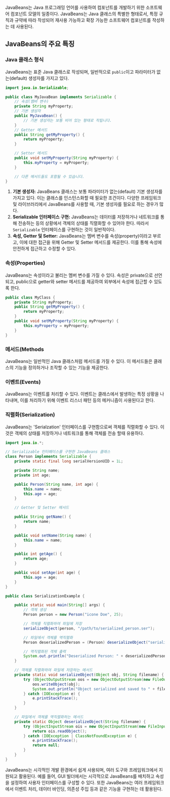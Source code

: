 JavaBeans는 Java 프로그래밍 언어를 사용하여 컴포넌트를 개발하기 위한 소프트웨어 컴포넌트 모델의 일종이다. JavaBeans는 Java 클래스의 특별한 형태로서, 특정 규칙과 규약에 따라 작성되어 재사용 가능하고 확장 가능한 소프트웨어 컴포넌트를 작성하는 데 사용된다.

## JavaBeans의 주요 특징
### Java 클래스 형식
JavaBeans는 표준 Java 클래스로 작성되며, 일반적으로 `public`이고 파라미터가 없는(default) 생성자를 가지고 있다.
```java
import java.io.Serializable;

public class MyJavaBean implements Serializable {
    // 속성(멤버 변수)
    private String myProperty;
    // 기본 생성자
    public MyJavaBean() {
        // 기본 생성자는 보통 비어 있는 형태로 작됩니다.
    }
    // Getter 메서드
    public String getMyProperty() {
        return myProperty;
    }

    // Setter 메서드
    public void setMyProperty(String myProperty) {
        this.myProperty = myProperty;
    }

    // 다른 메서드들도 포함될 수 있습니다.
}
```
1. **기본 생성자:** JavaBeans 클래스는 보통 파라미터가 없는(default) 기본 생성자를 가지고 있다. 이는 클래스를 인스턴스화할 때 필요한 조건이다. 다양한 프레임워크 및 라이브러리에서 JavaBeans를 사용할 때, 기본 생성자를 필요로 하는 경우가 많다.
2. **Serializable 인터페이스 구현:** JavaBeans는 데이터를 저장하거나 네트워크를 통해 전송하는 등의 상황에서 객체의 상태를 직렬화할 수 있어야 한다. 따라서 `Serializable` 인터페이스를 구현하는 것이 일반적이다.
3. **속성, Getter 및 Setter:** JavaBeans는 멤버 변수를 속성(property)이라고 부르고, 이에 대한 접근을 위해 Getter 및 Setter 메서드를 제공한다. 이를 통해 속성에 안전하게 접근하고 수정할 수 있다.
### 속성(Properties)
JavaBeans는 속성이라고 불리는 멤버 변수를 가질 수 있다. 속성은 private으로 선언되고, public으로 getter와 setter 메서드를 제공하여 외부에서 속성에 접근할 수 있도록 한다. 
```java
public class MyClass {
    private String myProperty;
    public String getMyProperty() {
        return myProperty;
    }
    public void setMyProperty(String myProperty) {
        this.myProperty = myProperty;
    }
}
```

### 메서드(Methods
JavaBeans는 일반적인 Java 클래스처럼 메서드를 가질 수 있다. 이 메서드들은 클래스의 기능을 정의하거나 조작할 수 있는 기능을 제공한다. 

### 이벤트(Events)
JavaBeans는 이벤트를 처리할 수 있다. 이벤트는 클래스에서 발생하는 특정 상황을 나타내며, 이를 처리하기 위해 이벤트 리스너 패턴 등의 메커니즘이 사용된다고 한다. 

### 직렬화(Serialization)
JavaBeans는 'Serialzation' 인터페이스를 구현함으로써 객체를 직렬화할 수 있다. 이것은 객체의 상태를 저장하거나 네트워크를 통해 객체를 전송 할때 유용하다. 
```java
import java.io.*;

// Serializable 인터페이스를 구현한 JavaBeans 클래스
class Person implements Serializable {
    private static final long serialVersionUID = 1L;

    private String name;
    private int age;

    public Person(String name, int age) {
        this.name = name;
        this.age = age;
    }

    // Getter 및 Setter 메서드

    public String getName() {
        return name;
    }

    public void setName(String name) {
        this.name = name;
    }

    public int getAge() {
        return age;
    }

    public void setAge(int age) {
        this.age = age;
    }
}

public class SerializationExample {

    public static void main(String[] args) {
        // 객체 생성
        Person person = new Person("icone Doe", 25);

        // 객체를 직렬화하여 파일에 저장
        serializeObject(person, "/path/to/serialized_person.ser");

        // 파일에서 객체를 역직렬화
        Person deserializedPerson = (Person) deserializeObject("serialized_person.ser");

        // 역직렬화된 객체 출력
        System.out.println("Deserialized Person: " + deserializedPerson.getName() + ", Age: " + deserializedPerson.getAge());
    }

    // 객체를 직렬화하여 파일에 저장하는 메서드
    private static void serializeObject(Object obj, String filename) {
        try (ObjectOutputStream oos = new ObjectOutputStream(new FileOutputStream(filename))) {
            oos.writeObject(obj);
            System.out.println("Object serialized and saved to " + filename);
        } catch (IOException e) {
            e.printStackTrace();
        }
    }

    // 파일에서 객체를 역직렬화하는 메서드
    private static Object deserializeObject(String filename) {
        try (ObjectInputStream ois = new ObjectInputStream(new FileInputStream(filename))) {
            return ois.readObject();
        } catch (IOException | ClassNotFoundException e) {
            e.printStackTrace();
            return null;
        }
    }
}
```


JavaBeans는 시각적인 개발 환경에서 쉽게 사용되며, 여러 도구와 프레임워크에서 지원되고 활용된다. 예를 들어, GUI 빌더에서는 시각적으로 JavaBeans를 배치하고 속성을 설정하여 사용자 인터페이스를 구성할 수 있다. 또한 JavaBeans는 여러 프레임워크에서 이벤트 처리, 데이터 바인딩, 의존성 주입 등과 같은 기능을 구현하는 데 활용된다.
